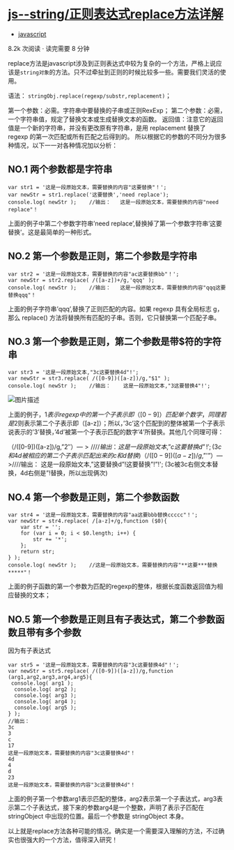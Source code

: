 # [js--string/正则表达式replace方法详解](https://segmentfault.com/a/1190000008787668)



- [javascript](https://segmentfault.com/t/javascript/blogs)

 8.2k 次阅读  ·  读完需要 8 分钟

replace方法是javascript涉及到正则表达式中较为复杂的一个方法，严格上说应该是`string对象`的方法。只不过牵扯到正则的时候比较多一些。需要我们灵活的使用。

语法： `stringObj.replace(regexp/substr,replacement)`；

第一个参数：必需。字符串中要替换的子串或正则RexExp；
第二个参数：必需，一个字符串值，规定了替换文本或生成替换文本的函数。 
返回值：注意它的返回值是一个新的字符串，并没有更改原有字符串，是用 replacement 替换了 regexp 的第一次匹配或所有匹配之后得到的。 
所以根据它的参数的不同分为很多种情况，以下一一对各种情况加以分析：

## NO.1 两个参数都是字符串

```
var str1 = '这是一段原始文本，需要替换的内容"这要替换"！';
var newStr = str1.replace('这要替换','need replace');
console.log( newStr );    //输出：   这是一段原始文本，需要替换的内容"need replace"！
```

上面的例子中第二个参数字符串’need replace’,替换掉了第一个参数字符串’这要替换’。这是最简单的一种形式。

## NO.2 第一个参数是正则，第二个参数是字符串

```
var str2 = '这是一段原始文本，需要替换的内容"ac这要替换bb"！';
var newStr = str2.replace( /([a-z])+/g,'qqq' );
console.log( newStr );    //输出：   这是一段原始文本，需要替换的内容"qqq这要替换qqq"！
```

上面的例子字符串’qqq’,替换了正则匹配的内容。如果 regexp 具有全局标志 g，那么 replace() 方法将替换所有匹配的子串。否则，它只替换第一个匹配子串。

## NO.3 第一个参数是正则，第二个参数是带$符的字符串

```
var str3 = '这是一段原始文本,"3c这要替换4d"!';
var newStr = str3.replace( /([0-9])([a-z])/g,"$1" );
console.log( newStr );    //输出：    这是一段原始文本,"3这要替换4"!';
```

![图片描述](https://segmentfault.com/img/bVK2dk?w=568&h=194)

上面的例子，$1表示regexp中的第一个子表示即（[0-9]）匹配单个数字，同理若是$2则表示第二个子表示即（[a-z]）；所以，’3c’这个匹配到的整体被第一个子表示说表示的’3’替换，’4d’被第一个子表示匹配的数字’4’所替换。其他几个同理可得：

（/([0-9])([a-z])/g,”$2″）—>////输出： 这是一段原始文本,”c这要替换d”!'; (3c和4d被相应的第二个子表示匹配出来的c和d替换)
（/([0-9])([a-z])/g,”$'”）—>////输出： 这是一段原始文本,”这要替换d”!这要替换”!”!'; (3c被3c右侧文本替换，4d右侧是”!替换，所以出现俩次)

## NO.4 第一个参数是正则，第二个参数函数

```
var str4 = '这是一段原始文本，需要替换的内容"aa这要bbb替换ccccc"！';
var newStr = str4.replace( /[a-z]+/g,function ($0){
    var str = '';
    for (var i = 0; i < $0.length; i++) {
        str += '*';
    };
    return str;
} );
console.log( newStr );    //这是一段原始文本，需要替换的内容"**这要***替换*****"！
```

上面的例子函数的第一个参数为匹配的regexp的整体，根据长度函数返回值为相应替换的文本；

## NO.5 第一个参数是正则且有子表达式，第二个参数函数且带有多个参数

因为有子表达式	

```
var str5 = '这是一段原始文本，需要替换的内容"3c这要替换4d"！';
var newStr = str5.replace( /([0-9])([a-z])/g,function (arg1,arg2,arg3,arg4,arg5){
 console.log( arg1 );
  console.log( arg2 );
  console.log( arg3 );
  console.log( arg4 );
  console.log( arg5 );
} );
//输出：
3c
3
c
17
这是一段原始文本，需要替换的内容"3c这要替换4d"！
4d
4
d
23
这是一段原始文本，需要替换的内容"3c这要替换4d"！
```

上面的例子第一个参数arg1表示匹配的整体，arg2表示第一个子表达式，arg3表示第二个子表达式，接下来的参数arg4是一个整数，声明了表示子匹配在 stringObject 中出现的位置。最后一个参数是 stringObject 本身。

以上就是replace方法各种可能的情况。确实是一个需要深入理解的方法，不过确实也很强大的一个方法，值得深入研究！